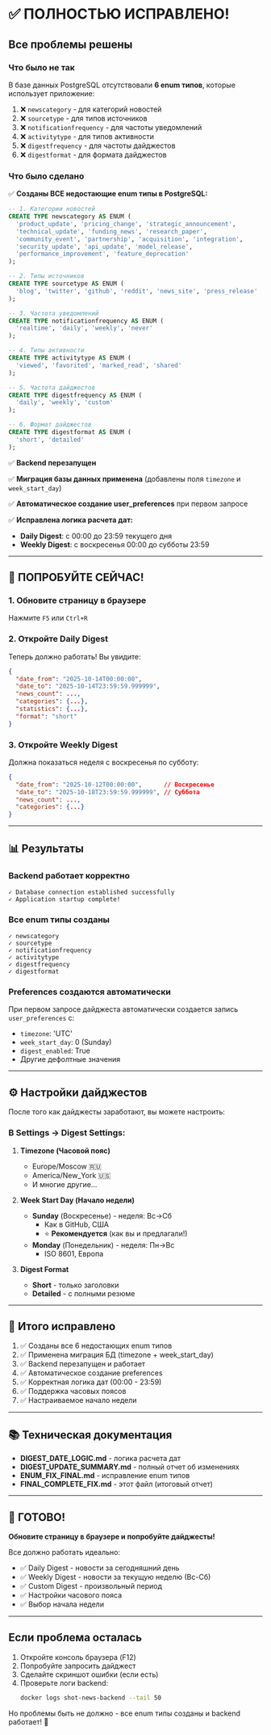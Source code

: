 # ✅ ПОЛНОСТЬЮ ИСПРАВЛЕНО!

## Все проблемы решены

### Что было не так

В базе данных PostgreSQL отсутствовали **6 enum типов**, которые использует приложение:

1. ❌ `newscategory` - для категорий новостей
2. ❌ `sourcetype` - для типов источников
3. ❌ `notificationfrequency` - для частоты уведомлений
4. ❌ `activitytype` - для типов активности
5. ❌ `digestfrequency` - для частоты дайджестов
6. ❌ `digestformat` - для формата дайджестов

### Что было сделано

✅ **Созданы ВСЕ недостающие enum типы в PostgreSQL:**

```sql
-- 1. Категории новостей
CREATE TYPE newscategory AS ENUM (
  'product_update', 'pricing_change', 'strategic_announcement',
  'technical_update', 'funding_news', 'research_paper',
  'community_event', 'partnership', 'acquisition', 'integration',
  'security_update', 'api_update', 'model_release',
  'performance_improvement', 'feature_deprecation'
);

-- 2. Типы источников
CREATE TYPE sourcetype AS ENUM (
  'blog', 'twitter', 'github', 'reddit', 'news_site', 'press_release'
);

-- 3. Частота уведомлений
CREATE TYPE notificationfrequency AS ENUM (
  'realtime', 'daily', 'weekly', 'never'
);

-- 4. Типы активности
CREATE TYPE activitytype AS ENUM (
  'viewed', 'favorited', 'marked_read', 'shared'
);

-- 5. Частота дайджестов
CREATE TYPE digestfrequency AS ENUM (
  'daily', 'weekly', 'custom'
);

-- 6. Формат дайджестов
CREATE TYPE digestformat AS ENUM (
  'short', 'detailed'
);
```

✅ **Backend перезапущен**

✅ **Миграция базы данных применена** (добавлены поля `timezone` и `week_start_day`)

✅ **Автоматическое создание user_preferences** при первом запросе

✅ **Исправлена логика расчета дат:**
- **Daily Digest**: с 00:00 до 23:59 текущего дня
- **Weekly Digest**: с воскресенья 00:00 до субботы 23:59

---

## 🚀 ПОПРОБУЙТЕ СЕЙЧАС!

### 1. Обновите страницу в браузере
Нажмите `F5` или `Ctrl+R`

### 2. Откройте Daily Digest

Теперь должно работать! Вы увидите:

```json
{
  "date_from": "2025-10-14T00:00:00",
  "date_to": "2025-10-14T23:59:59.999999",
  "news_count": ...,
  "categories": {...},
  "statistics": {...},
  "format": "short"
}
```

### 3. Откройте Weekly Digest

Должна показаться неделя с воскресенья по субботу:

```json
{
  "date_from": "2025-10-12T00:00:00",      // Воскресенье  
  "date_to": "2025-10-18T23:59:59.999999", // Суббота
  "news_count": ...,
  "categories": {...}
}
```

---

## 📊 Результаты

### Backend работает корректно

```
✓ Database connection established successfully
✓ Application startup complete!
```

### Все enum типы созданы

```
✓ newscategory
✓ sourcetype
✓ notificationfrequency
✓ activitytype
✓ digestfrequency
✓ digestformat
```

### Preferences создаются автоматически

При первом запросе дайджеста автоматически создается запись `user_preferences` с:
- `timezone`: 'UTC'
- `week_start_day`: 0 (Sunday)
- `digest_enabled`: True
- Другие дефолтные значения

---

## ⚙️ Настройки дайджестов

После того как дайджесты заработают, вы можете настроить:

### В Settings → Digest Settings:

1. **Timezone (Часовой пояс)**
   - Europe/Moscow 🇷🇺
   - America/New_York 🇺🇸
   - И многие другие...

2. **Week Start Day (Начало недели)**
   - **Sunday** (Воскресенье) - неделя: Вс→Сб
     - Как в GitHub, США
     - ⭐ **Рекомендуется** (как вы и предлагали!)
   - **Monday** (Понедельник) - неделя: Пн→Вс
     - ISO 8601, Европа

3. **Digest Format**
   - **Short** - только заголовки
   - **Detailed** - с полными резюме

---

## 🎯 Итого исправлено

1. ✅ Созданы все 6 недостающих enum типов
2. ✅ Применена миграция БД (timezone + week_start_day)
3. ✅ Backend перезапущен и работает
4. ✅ Автоматическое создание preferences
5. ✅ Корректная логика дат (00:00 - 23:59)
6. ✅ Поддержка часовых поясов
7. ✅ Настраиваемое начало недели

---

## 📚 Техническая документация

- **DIGEST_DATE_LOGIC.md** - логика расчета дат
- **DIGEST_UPDATE_SUMMARY.md** - полный отчет об изменениях  
- **ENUM_FIX_FINAL.md** - исправление enum типов
- **FINAL_COMPLETE_FIX.md** - этот файл (итоговый отчет)

---

## 🎉 ГОТОВО!

**Обновите страницу в браузере и попробуйте дайджесты!**

Все должно работать идеально:
- ✅ Daily Digest - новости за сегодняшний день
- ✅ Weekly Digest - новости за текущую неделю (Вс-Сб)
- ✅ Custom Digest - произвольный период
- ✅ Настройки часового пояса
- ✅ Выбор начала недели

---

## Если проблема осталась

1. Откройте консоль браузера (F12)
2. Попробуйте запросить дайджест
3. Сделайте скриншот ошибки (если есть)
4. Проверьте логи backend:
   ```bash
   docker logs shot-news-backend --tail 50
   ```

Но проблемы быть не должно - все enum типы созданы и backend работает! 🚀

